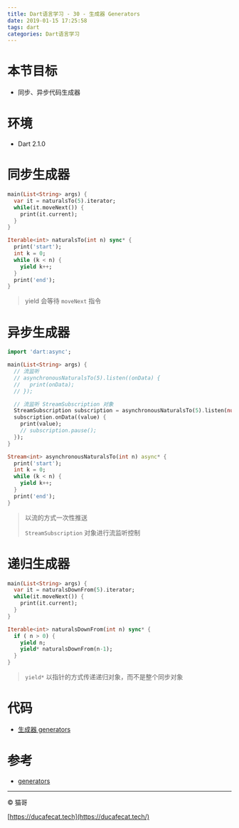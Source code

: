 ```yaml
---
title: Dart语言学习 - 30 - 生成器 Generators
date: 2019-01-15 17:25:58
tags: dart
categories: Dart语言学习
---
```


# 本节目标

- 同步、异步代码生成器

# 环境

- Dart 2.1.0

# 同步生成器

```dart
main(List<String> args) {
  var it = naturalsTo(5).iterator;
  while(it.moveNext()) {
    print(it.current);
  }
}

Iterable<int> naturalsTo(int n) sync* {
  print('start');
  int k = 0;
  while (k < n) {
    yield k++;
  }
  print('end');
}
```

> yield 会等待 `moveNext` 指令

# 异步生成器

```dart
import 'dart:async';

main(List<String> args) {
  // 流监听
  // asynchronousNaturalsTo(5).listen((onData) {
  //   print(onData);
  // });

  // 流监听 StreamSubscription 对象
  StreamSubscription subscription = asynchronousNaturalsTo(5).listen(null);
  subscription.onData((value) {
    print(value);
    // subscription.pause();
  });
}

Stream<int> asynchronousNaturalsTo(int n) async* {
  print('start');
  int k = 0;
  while (k < n) {
    yield k++;
  }
  print('end');
}
```

> 以流的方式一次性推送
>
> `StreamSubscription` 对象进行流监听控制

# 递归生成器

```dart
main(List<String> args) {
  var it = naturalsDownFrom(5).iterator;
  while(it.moveNext()) {
    print(it.current);
  }
}

Iterable<int> naturalsDownFrom(int n) sync* {
  if ( n > 0) {
    yield n;
    yield* naturalsDownFrom(n-1);
  }
}
```

> `yield*` 以指针的方式传递递归对象，而不是整个同步对象

# 代码

- [生成器 generators](https://github.com/ducafecat/dart-learn/tree/master/30-%E7%94%9F%E6%88%90%E5%99%A8)

# 参考

- [generators](https://www.dartlang.org/guides/language/language-tour#generators)

----

© 猫哥

[https://ducafecat.tech](https://ducafecat.tech/)
